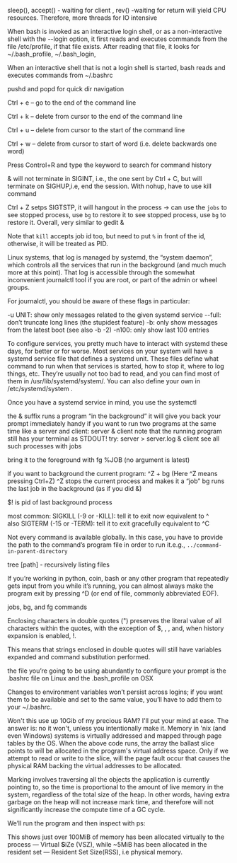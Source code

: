 sleep(), accept() - waiting for client , rev() -waiting for return will yield CPU resources. Therefore, more threads for IO intensive 

When bash is invoked as an interactive login shell, or as a non-interactive shell with the --login option, it first reads and executes commands from the file /etc/profile, if that file exists. After reading that file, it looks for ~/.bash_profile, ~/.bash_login,

When an interactive shell that is not a login shell is started, bash reads and executes commands from ~/.bashrc

pushd and popd for quick dir navigation

Ctrl + e – go to the end of the command line

Ctrl + k – delete from cursor to the end of the command line

Ctrl + u – delete from cursor to the start of the command line

Ctrl + w – delete from cursor to start of word (i.e. delete backwards one word)

Press Control+R and type the keyword to search for command history

& will not terminate in SIGINT, i.e., the one sent by Ctrl + C, but will terminate on SIGHUP,i.e, end the session. With nohup, have to use kill command

Ctrl + Z setps SIGTSTP, it will hangout in the process -> can use the `jobs` to see stopped process, use `bg` to restore it to see stopped process, use `bg` to restore it. Overall, very similar to gedit &

Note that `kill` accepts job id too, but need to put `%` in front of the id, otherwise, it will be treated as PID.

Linux systems, that log is managed by systemd, the “system daemon”, which controls all the services that run in the background (and much much more at this point). That log is accessible through the somewhat inconvenient journalctl tool if you are root, or part of the admin or wheel groups.

For journalctl, you should be aware of these flags in particular:

-u UNIT: show only messages related to the given systemd service
--full: don’t truncate long lines (the stupidest feature)
-b: only show messages from the latest boot (see also -b -2)
-n100: only show last 100 entries

To configure services, you pretty much have to interact with systemd these days, for better or for worse. Most services on your system will have a systemd service file that defines a systemd unit. These files define what command to run when that services is started, how to stop it, where to log things, etc. They’re usually not too bad to read, and you can find most of them in /usr/lib/systemd/system/. You can also define your own in /etc/systemd/system .

Once you have a systemd service in mind, you use the systemctl

the & suffix runs a program “in the background”
it will give you back your prompt immediately
handy if you want to run two programs at the same time like a server and client: server & client
note that the running program still has your terminal as STDOUT! try: server > server.log & client
see all such processes with jobs

bring it to the foreground with fg %JOB (no argument is latest)

if you want to background the current program: ^Z + bg (Here ^Z means pressing Ctrl+Z)
^Z stops the current process and makes it a “job”
bg runs the last job in the background (as if you did &)

$! is pid of last background process

most common: SIGKILL (-9 or -KILL): tell it to exit now equivalent to ^\
also SIGTERM (-15 or -TERM): tell it to exit gracefully equivalent to ^C

Not every command is available globally. In this case, you have to provide the path to the command’s program file in order to run it.e.g., `../command-in-parent-directory`

tree [path] - recursively listing files

If you’re working in python, coin, bash or any other program that repeatedly gets input from you while it’s running, you can almost always make the program exit by pressing ^D (or end of file, commonly abbreviated EOF).

jobs, bg, and fg commands 

Enclosing characters in double quotes (") preserves the literal value of all characters within the quotes, with the exception of $, , \, and, when history expansion is enabled, !.

This means that strings enclosed in double quotes will still have variables expanded and command substitution performed.

the file you’re going to be using abundantly to configure your prompt is the .bashrc file on Linux and the .bash_profile on OSX 

Changes to environment variables won’t persist across logins; if you want them to be available and set to the same value, you’ll have to add them to your ~/.bashrc.

Won't this use up 10Gib of my precious RAM? I'll put your mind at ease. The answer is: no it won't, unless you intentionally make it. Memory in 'nix (and even Windows) systems is virtually addressed and mapped through page tables by the OS. When the above code runs, the array the ballast slice points to will be allocated in the program's virtual address space. Only if we attempt to read or write to the slice, will the page fault occur that causes the physical RAM backing the virtual addresses to be allocated.

Marking involves traversing all the objects the application is currently pointing to, so the time is proportional to the amount of live memory in the system, regardless of the total size of the heap. In other words, having extra garbage on the heap will not increase mark time, and therefore will not significantly increase the compute time of a GC cycle.

We’ll run the program and then inspect with ps:

This shows just over 100MiB of memory has been allocated virtually to the process — Virtual **S**iZe (VSZ), while ~5MiB has been allocated in the resident set — Resident Set Size(RSS), i.e physical memory.

